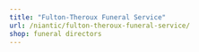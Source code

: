 ```yaml
---
title: "Fulton-Theroux Funeral Service"
url: /niantic/fulton-theroux-funeral-service/
shop: funeral directors
---
```

